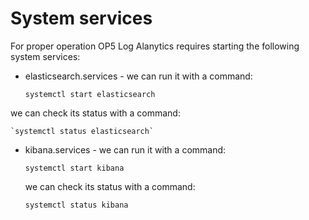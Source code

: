 System services
===============

For proper operation OP5 Log Alanytics requires starting the following system services:

- elasticsearch.services - 
  we can run it with a command:

	`systemctl start elasticsearch`

[](/./media/media/image86.png)

  we can check its status with a command:
  	
	`systemctl status elasticsearch`

- kibana.services - 
  we can run it with a command:
 	
	`systemctl start kibana`

  we can check its status with a command:

	`systemctl status kibana`

[](/./media/media/image87.png)

